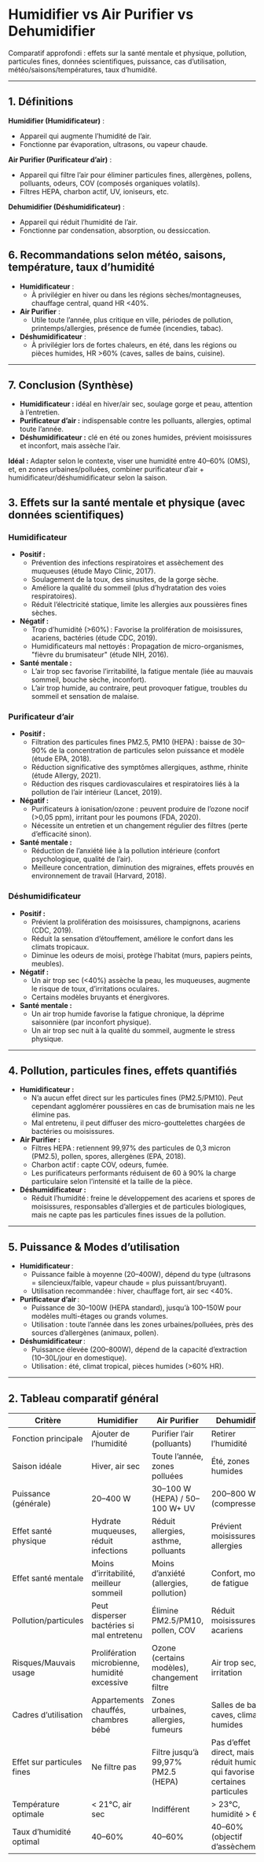 # Humidifier vs Air Purifier vs Dehumidifier

Comparatif approfondi : effets sur la santé mentale et physique, pollution, particules fines, données scientifiques, puissance, cas d’utilisation, météo/saisons/températures, taux d’humidité.

------

## 1. Définitions

**Humidifier (Humidificateur)** :

- Appareil qui augmente l’humidité de l’air.
- Fonctionne par évaporation, ultrasons, ou vapeur chaude.

**Air Purifier (Purificateur d’air)** :

- Appareil qui filtre l’air pour éliminer particules fines, allergènes, pollens, polluants, odeurs, COV (composés organiques volatils).
- Filtres HEPA, charbon actif, UV, ioniseurs, etc.

**Dehumidifier (Déshumidificateur)** :

- Appareil qui réduit l’humidité de l’air.
- Fonctionne par condensation, absorption, ou dessiccation.

## 6. Recommandations selon météo, saisons, température, taux d’humidité

- **Humidificateur** :
  - À privilégier en hiver ou dans les régions sèches/montagneuses, chauffage central, quand HR <40%.
- **Air Purifier** :
  - Utile toute l’année, plus critique en ville, périodes de pollution, printemps/allergies, présence de fumée (incendies, tabac).
- **Déshumidificateur** :
  - À privilégier lors de fortes chaleurs, en été, dans les régions ou pièces humides, HR >60% (caves, salles de bains, cuisine).

------

## 7. Conclusion (Synthèse)

- **Humidificateur :** idéal en hiver/air sec, soulage gorge et peau, attention à l’entretien.
- **Purificateur d’air :** indispensable contre les polluants, allergies, optimal toute l’année.
- **Déshumidificateur :** clé en été ou zones humides, prévient moisissures et inconfort, mais assèche l’air.

**Idéal :** Adapter selon le contexte, viser une humidité entre 40–60% (OMS), et, en zones urbaines/polluées, combiner purificateur d’air + humidificateur/déshumidificateur selon la saison.

## 3. Effets sur la santé mentale et physique (avec données scientifiques)

### Humidificateur

- **Positif :**
  - Prévention des infections respiratoires et assèchement des muqueuses (étude Mayo Clinic, 2017).
  - Soulagement de la toux, des sinusites, de la gorge sèche.
  - Améliore la qualité du sommeil (plus d’hydratation des voies respiratoires).
  - Réduit l’électricité statique, limite les allergies aux poussières fines sèches.
- **Négatif :**
  - Trop d’humidité (>60%) : Favorise la prolifération de moisissures, acariens, bactéries (étude CDC, 2019).
  - Humidificateurs mal nettoyés : Propagation de micro-organismes, "fièvre du brumisateur" (étude NIH, 2016).
- **Santé mentale :**
  - L’air trop sec favorise l’irritabilité, la fatigue mentale (liée au mauvais sommeil, bouche sèche, inconfort).
  - L’air trop humide, au contraire, peut provoquer fatigue, troubles du sommeil et sensation de malaise.

### Purificateur d’air

- **Positif :**
  - Filtration des particules fines PM2.5, PM10 (HEPA) : baisse de 30–90% de la concentration de particules selon puissance et modèle (étude EPA, 2018).
  - Réduction significative des symptômes allergiques, asthme, rhinite (étude Allergy, 2021).
  - Réduction des risques cardiovasculaires et respiratoires liés à la pollution de l’air intérieur (Lancet, 2019).
- **Négatif :**
  - Purificateurs à ionisation/ozone : peuvent produire de l’ozone nocif (>0,05 ppm), irritant pour les poumons (FDA, 2020).
  - Nécessite un entretien et un changement régulier des filtres (perte d’efficacité sinon).
- **Santé mentale :**
  - Réduction de l’anxiété liée à la pollution intérieure (confort psychologique, qualité de l’air).
  - Meilleure concentration, diminution des migraines, effets prouvés en environnement de travail (Harvard, 2018).

### Déshumidificateur

- **Positif :**
  - Prévient la prolifération des moisissures, champignons, acariens (CDC, 2019).
  - Réduit la sensation d’étouffement, améliore le confort dans les climats tropicaux.
  - Diminue les odeurs de moisi, protège l’habitat (murs, papiers peints, meubles).
- **Négatif :**
  - Un air trop sec (<40%) assèche la peau, les muqueuses, augmente le risque de toux, d’irritations oculaires.
  - Certains modèles bruyants et énergivores.
- **Santé mentale :**
  - Un air trop humide favorise la fatigue chronique, la déprime saisonnière (par inconfort physique).
  - Un air trop sec nuit à la qualité du sommeil, augmente le stress physique.

------

## 4. Pollution, particules fines, effets quantifiés

- **Humidificateur :**
  - N’a aucun effet direct sur les particules fines (PM2.5/PM10). Peut cependant agglomérer poussières en cas de brumisation mais ne les élimine pas.
  - Mal entretenu, il peut diffuser des micro-gouttelettes chargées de bactéries ou moisissures.
- **Air Purifier :**
  - Filtres HEPA : retiennent 99,97% des particules de 0,3 micron (PM2.5), pollen, spores, allergènes (EPA, 2018).
  - Charbon actif : capte COV, odeurs, fumée.
  - Les purificateurs performants réduisent de 60 à 90% la charge particulaire selon l’intensité et la taille de la pièce.
- **Déshumidificateur :**
  - Réduit l’humidité : freine le développement des acariens et spores de moisissures, responsables d’allergies et de particules biologiques, mais ne capte pas les particules fines issues de la pollution.

------

## 5. Puissance & Modes d’utilisation

- **Humidificateur** :
  - Puissance faible à moyenne (20–400W), dépend du type (ultrasons = silencieux/faible, vapeur chaude = plus puissant/bruyant).
  - Utilisation recommandée : hiver, chauffage fort, air sec <40%.
- **Purificateur d’air** :
  - Puissance de 30–100W (HEPA standard), jusqu’à 100–150W pour modèles multi-étages ou grands volumes.
  - Utilisation : toute l’année dans les zones urbaines/polluées, près des sources d’allergènes (animaux, pollen).
- **Déshumidificateur** :
  - Puissance élevée (200–800W), dépend de la capacité d’extraction (10–30L/jour en domestique).
  - Utilisation : été, climat tropical, pièces humides (>60% HR).

------

## 2. Tableau comparatif général

| Critère                    | Humidifier                                    | Air Purifier                                | Dehumidifier                                                 |
| -------------------------- | --------------------------------------------- | ------------------------------------------- | ------------------------------------------------------------ |
| Fonction principale        | Ajouter de l’humidité                         | Purifier l’air (polluants)                  | Retirer l’humidité                                           |
| Saison idéale              | Hiver, air sec                                | Toute l’année, zones polluées               | Été, zones humides                                           |
| Puissance (générale)       | 20–400 W                                      | 30–100 W (HEPA) / 50–100 W+ UV              | 200–800 W (compresseur)                                      |
| Effet santé physique       | Hydrate muqueuses, réduit infections          | Réduit allergies, asthme, polluants         | Prévient moisissures, allergies                              |
| Effet santé mentale        | Moins d’irritabilité, meilleur sommeil        | Moins d’anxiété (allergies, pollution)      | Confort, moins de fatigue                                    |
| Pollution/particules       | Peut disperser bactéries si mal entretenu     | Élimine PM2.5/PM10, pollen, COV             | Réduit moisissures, acariens                                 |
| Risques/Mauvais usage      | Prolifération microbienne, humidité excessive | Ozone (certains modèles), changement filtre | Air trop sec, irritation                                     |
| Cadres d’utilisation       | Appartements chauffés, chambres bébé          | Zones urbaines, allergies, fumeurs          | Salles de bains, caves, climats humides                      |
| Effet sur particules fines | Ne filtre pas                                 | Filtre jusqu’à 99,97% PM2.5 (HEPA)          | Pas d’effet direct, mais réduit humidité qui favorise certaines particules |
| Température optimale       | < 21°C, air sec                               | Indifférent                                 | > 23°C, humidité > 60%                                       |
| Taux d’humidité optimal    | 40–60%                                        | 40–60%                                      | 40–60% (objectif d’assèchement)                              |